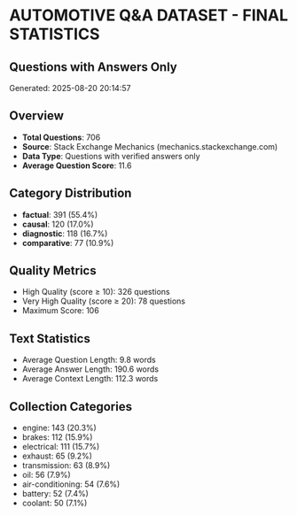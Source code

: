 
# AUTOMOTIVE Q&A DATASET - FINAL STATISTICS
## Questions with Answers Only

Generated: 2025-08-20 20:14:57

## Overview
- **Total Questions**: 706
- **Source**: Stack Exchange Mechanics (mechanics.stackexchange.com)
- **Data Type**: Questions with verified answers only
- **Average Question Score**: 11.6

## Category Distribution
- **factual**: 391 (55.4%)
- **causal**: 120 (17.0%)
- **diagnostic**: 118 (16.7%)
- **comparative**: 77 (10.9%)

## Quality Metrics
- High Quality (score ≥ 10): 326 questions
- Very High Quality (score ≥ 20): 78 questions
- Maximum Score: 106

## Text Statistics
- Average Question Length: 9.8 words
- Average Answer Length: 190.6 words
- Average Context Length: 112.3 words

## Collection Categories
- engine: 143 (20.3%)
- brakes: 112 (15.9%)
- electrical: 111 (15.7%)
- exhaust: 65 (9.2%)
- transmission: 63 (8.9%)
- oil: 56 (7.9%)
- air-conditioning: 54 (7.6%)
- battery: 52 (7.4%)
- coolant: 50 (7.1%)
